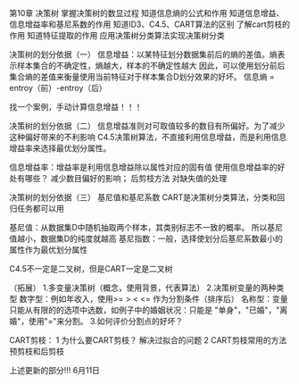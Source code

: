 第10章  决策树
掌握决策树的数显过程
知道信息熵的公式和作用
知道信息增益、信息增益率和基尼系数的作用
知道ID3、C4.5、CART算法的区别
了解cart剪枝的作用
知道特征提取的作用
应用决策树分类算法实现决策树分类


决策树的划分依据（一）
信息增益：以某特征划分数据集前后的熵的差值。熵表示样本集合的不确定性，熵越大，样本的不确定性越大
因此，可以使用划分前后集合熵的差值来衡量使用当前特征对于样本集合D划分效果的好坏。
信息熵 = entroy（前）-entroy（后）


找一个案例，手动计算信息增益！！！


决策树的划分依据（二）
信息增益准则对可取值较多的数目有所偏好。为了减少这种偏好带来的不利影响
C4.5决策树算法，不直接利用信息增益，而是利用信息增益率来选择最优划分属性。


信息增益率：增益率是利用信息增益除以属性对应的固有值
使用信息增益率的好处有哪些？
减少数目偏好的影响；
后剪枝方法
对缺失值的处理


决策树的划分依据（三）
基尼值和基尼系数
CART是决策树分类算法，分类和回归任务都可以用

基尼值：从数据集D中随机抽取两个样本，其类别标志不一致的概率。
所以基尼值越小，数据集D的纯度就越高
基尼指数：一般，选择使划分后基尼系数最小的属性作为最优划分属性

C4.5不一定是二叉树，但是CART一定是二叉树



（拓展）
1.多变量决策树（概念，使用背景，代表算法）
2.决策树变量的两种类型
数字型：例如年收入，使用>=  >  <  <= 作为分割条件（排序后）
名称型：变量只能从有限的的选项中选数，如例子中的婚姻状况：只能是
"单身"，"已婚"，"离婚"，使用"="来分割。
3.如何评价分割点的好坏？



CART剪枝：
1 为什么要CART剪枝？
解决过拟合的问题
2 CART剪枝常用的方法
预剪枝和后剪枝


上述更新的部分!!!
6月11日




